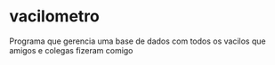 # vacilometro
Programa que gerencia uma base de dados com todos os vacilos que amigos e colegas fizeram comigo
